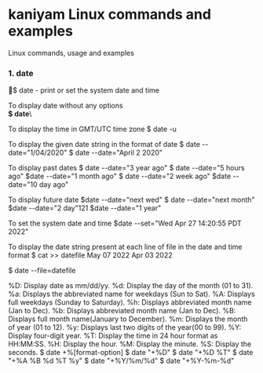 # kaniyam Linux commands and examples
Linux commands, usage and examples

### 1. date
:red_circle:$ date - print or set the system date and time

To display date without any options\
**$ date**\

To display the time in GMT/UTC time zone
$ date -u

To display the given date string in the format of date
$ date --date="1/04/2020"
$ date --date="April 2 2020"

To display past dates
$ date --date="3 year ago"
$ date --date="5 hours ago"
$date --date="1 month ago"
$ date --date="2 week ago"
$date --date="10 day ago"

To display future date
$date --date="next wed"
$ date --date="next month"
$date --date="2 day"121
$date --date="1 year"

To set the system date and time
$date --set="Wed Apr 27 14:20:55 PDT 2022"

To display the date string present at each line of file in the
date and time format
$ cat >> datefile
May 07 2022
Apr 03 2022

$ date --file=datefile

%D: Display date as mm/dd/yy.
%d: Display the day of the month (01 to 31).
%a: Displays the abbreviated name for weekdays (Sun to Sat).
%A: Displays full weekdays (Sunday to Saturday).
%h: Displays abbreviated month name (Jan to Dec).
%b: Displays abbreviated month name (Jan to Dec).
%B: Displays full month name(January to December).
%m: Displays the month of year (01 to 12).
%y: Displays last two digits of the year(00 to 99).
%Y: Display four-digit year.
%T: Display the time in 24 hour format as HH:MM:SS.
%H: Display the hour.
%M: Display the minute.
%S: Display the seconds.
$ date +%[format-option]
$ date "+%D"
$ date "+%D %T"
$ date "+%A %B %d %T %y"
$ date "+%Y/%m/%d"
$ date "+%Y-%m-%d"


